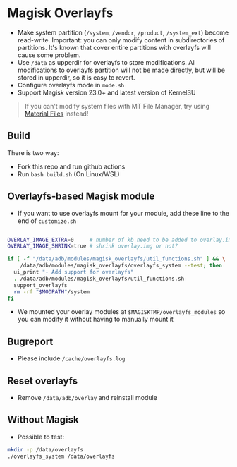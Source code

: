 # Magisk Overlayfs

- Make system partition (`/system`, `/vendor`, `/product`, `/system_ext`) become read-write. Important: you can only modify content in subdirectories of partitions. It's known that cover entire partitions with overlayfs will cause some problem.
- Use `/data` as upperdir for overlayfs to store modifications. All modifications to overlayfs partition will not be made directly, but will be stored in upperdir, so it is easy to revert.
- Configure overlayfs mode in `mode.sh`
- Support Magisk version 23.0+ and latest version of KernelSU

> If you can't modify system files with MT File Manager, try using [Material Files](https://github.com/zhanghai/MaterialFiles) instead!

## Build

There is two way:
- Fork this repo and run github actions
- Run `bash build.sh` (On Linux/WSL)


## Overlayfs-based Magisk module

- If you want to use overlayfs mount for your module, add these line to the end of `customize.sh`

```bash

OVERLAY_IMAGE_EXTRA=0     # number of kb need to be added to overlay.img
OVERLAY_IMAGE_SHRINK=true # shrink overlay.img or not?

if [ -f "/data/adb/modules/magisk_overlayfs/util_functions.sh" ] && \
    /data/adb/modules/magisk_overlayfs/overlayfs_system --test; then
  ui_print "- Add support for overlayfs"
  . /data/adb/modules/magisk_overlayfs/util_functions.sh
  support_overlayfs
  rm -rf "$MODPATH"/system
fi
```

- We mounted your overlay modules at `$MAGISKTMP/overlayfs_modules` so you can modify it without having to manually mount it

## Bugreport

- Please include `/cache/overlayfs.log`

## Reset overlayfs

- Remove `/data/adb/overlay` and reinstall module

## Without Magisk

- Possible to test:

```bash
mkdir -p /data/overlayfs
./overlayfs_system /data/overlayfs
```
